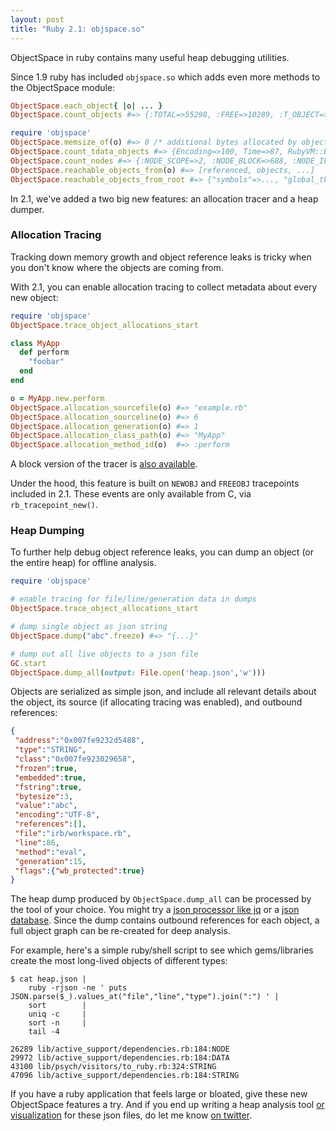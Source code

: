 ```yaml
---
layout: post
title: "Ruby 2.1: objspace.so"
---
```


ObjectSpace in ruby contains many useful heap debugging utilities.

Since 1.9 ruby has included `objspace.so` which adds even more methods to the ObjectSpace module:

``` ruby
ObjectSpace.each_object{ |o| ... }
ObjectSpace.count_objects #=> {:TOTAL=>55298, :FREE=>10289, :T_OBJECT=>3371, ...}

require 'objspace'
ObjectSpace.memsize_of(o) #=> 0 /* additional bytes allocated by object */
ObjectSpace.count_tdata_objects #=> {Encoding=>100, Time=>87, RubyVM::Env=>17, ...}
ObjectSpace.count_nodes #=> {:NODE_SCOPE=>2, :NODE_BLOCK=>688, :NODE_IF=>9, ...}
ObjectSpace.reachable_objects_from(o) #=> [referenced, objects, ...]
ObjectSpace.reachable_objects_from_root #=> {"symbols"=>..., "global_tbl"=>...}
```

In 2.1, we've added a two big new features: an allocation tracer and a heap dumper.

### Allocation Tracing

Tracking down memory growth and object reference leaks is tricky when you don't know where the objects are coming from.

With 2.1, you can enable allocation tracing to collect metadata about every new object:

``` ruby
require 'objspace'
ObjectSpace.trace_object_allocations_start

class MyApp
  def perform
    "foobar"
  end
end

o = MyApp.new.perform
ObjectSpace.allocation_sourcefile(o) #=> "example.rb"
ObjectSpace.allocation_sourceline(o) #=> 6
ObjectSpace.allocation_generation(o) #=> 1
ObjectSpace.allocation_class_path(o) #=> "MyApp"
ObjectSpace.allocation_method_id(o)  #=> :perform
```

A block version of the tracer is [also available](http://ruby-doc.org/stdlib-2.1.0/libdoc/objspace/rdoc/ObjectSpace.html#method-c-trace_object_allocations).

Under the hood, this feature is built on `NEWOBJ` and `FREEOBJ` tracepoints included in 2.1. These events are only available from C, via `rb_tracepoint_new()`.

### Heap Dumping

To further help debug object reference leaks, you can dump an object (or the entire heap) for offline analysis.

``` ruby
require 'objspace'

# enable tracing for file/line/generation data in dumps
ObjectSpace.trace_object_allocations_start

# dump single object as json string
ObjectSpace.dump("abc".freeze) #=> "{...}"

# dump out all live objects to a json file
GC.start
ObjectSpace.dump_all(output: File.open('heap.json','w')))
```

Objects are serialized as simple json, and include all relevant details about the object, its source (if allocating tracing was enabled), and outbound references:

``` json
{
 "address":"0x007fe9232d5488",
 "type":"STRING",
 "class":"0x007fe923029658",
 "frozen":true,
 "embedded":true,
 "fstring":true,
 "bytesize":3,
 "value":"abc",
 "encoding":"UTF-8",
 "references":[],
 "file":"irb/workspace.rb",
 "line":86,
 "method":"eval",
 "generation":15,
 "flags":{"wb_protected":true}
}
```

The heap dump produced by `ObjectSpace.dump_all` can be processed by the tool of your choice. You might try a [json processor like jq](http://stedolan.github.io/jq/) or a [json database](http://www.rethinkdb.com/). Since the dump contains outbound references for each object, a full object graph can be re-created for deep analysis.

For example, here's a simple ruby/shell script to see which gems/libraries create the most long-lived objects of different types:

``` console
$ cat heap.json |
    ruby -rjson -ne ' puts JSON.parse($_).values_at("file","line","type").join(":") ' |
    sort        |
    uniq -c     |
    sort -n     |
    tail -4

26289 lib/active_support/dependencies.rb:184:NODE
29972 lib/active_support/dependencies.rb:184:DATA
43100 lib/psych/visitors/to_ruby.rb:324:STRING
47096 lib/active_support/dependencies.rb:184:STRING
```

If you have a ruby application that feels large or bloated, give these new ObjectSpace features a try. And if you end up writing a heap analysis tool [or visualization](http://arborjs.org) for these json files, do let me know [on twitter](https://twitter.com/tmm1).
